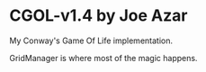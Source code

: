 CGOL-v1.4 by Joe Azar
===========

My Conway's Game Of Life implementation.

GridManager is where most of the magic happens.
